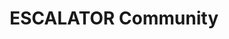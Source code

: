 ---
widget: people
headless: true  # This file represents a page section.
title: ESCALATOR Community
subtitle: 

content:
  user_groups:
    - "Programme management"
    - "Working group: EMPOWER track 2022"
    - "Working group: Stakeholder map"
    - "Contributors & Collaborators" 

design:
  # Show user's social networking links? (true/false)
  show_social: false
  # Show user's interests? (true/false)
  show_interests: false
  # Show user's role?
  show_role: true
  # Show user's organizations/affiliations?
  show_organizations: true


---